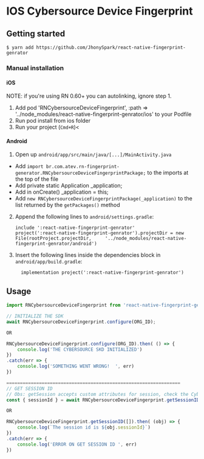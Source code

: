 # IOS Cybersource Device Fingerprint

## Getting started

`$ yarn add https://github.com/JhonySpark/react-native-fingerprint-genrator`

### Manual installation


#### iOS

NOTE: if you're using RN 0.60+ you can autolinking, ignore step 1.

1. Add pod 'RNCybersourceDeviceFingerprint', :path => '../node_modules/react-native-fingerprint-genrator/ios' to your Podfile
2. Run pod install from ios folder
3. Run your project (`Cmd+R`)<

#### Android

1. Open up `android/app/src/main/java/[...]/MainActivity.java`
  - Add `import br.com.atev.rn-fingerprint-generator.RNCybersourceDeviceFingerprintPackage;` to the imports at the top of the file
  - Add private static Application _application;
  - Add in onCreate() _application = this;
  - Add `new RNCybersourceDeviceFingerprintPackage(_application)` to the list returned by the `getPackages()` method
2. Append the following lines to `android/settings.gradle`:
  	```
  	include ':react-native-fingerprint-genrator'
  	project(':react-native-fingerprint-genrator').projectDir = new File(rootProject.projectDir, 	'../node_modules/react-native-fingerprint-genrator/android')
  	```
3. Insert the following lines inside the dependencies block in `android/app/build.gradle`:
  	```
      implementation project(':react-native-fingerprint-genrator')
  	```


## Usage
```javascript
import RNCybersourceDeviceFingerprint from 'react-native-fingerprint-genrator'

// INITIALIZE THE SDK
await RNCybersourceDeviceFingerprint.configure(ORG_ID);

OR

RNCybersourceDeviceFingerprint.configure(ORG_ID).then( () => {
	console.log('THE CYBERSOURCE SKD INITIALIZED')
})
.catch(err => {
	console.log('SOMETHING WENT WRONG!  ', err)
})

================================================================ 
// GET SESSION ID
// Obs: getSession accepts custom attributes for session, check the Cybersource SDK documentation
const { sessionId } = await RNCybersourceDeviceFingerprint.getSessionID([]);

OR 

RNCybersourceDeviceFingerprint.getSessionID([]).then( (obj) => {
	console.log(`The session id is ${obj.sessionId}`)
})
.catch(err => {
	console.log('ERROR ON GET SESSION ID ', err)
})

```
